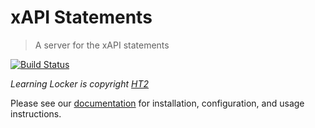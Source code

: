 # xAPI Statements
> A server for the xAPI statements

[![Build Status](https://travis-ci.org/LearningLocker/xapi-server.svg?branch=master)](https://travis-ci.org/LearningLocker/xapi-server)

*Learning Locker is copyright [HT2](http://ht2.co.uk)*

Please see our [documentation](http://docs.learninglocker.net) for installation, configuration, and usage instructions.
